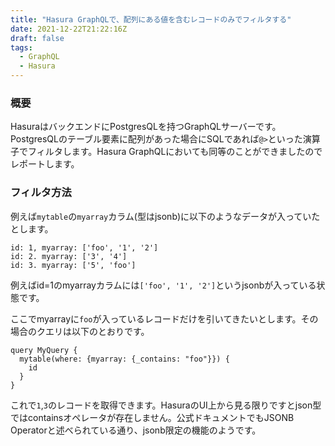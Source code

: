 ```yaml
---
title: "Hasura GraphQLで、配列にある値を含むレコードのみでフィルタする"
date: 2021-12-22T21:22:16Z
draft: false
tags:
  - GraphQL
  - Hasura
---
```


### 概要

HasuraはバックエンドにPostgresQLを持つGraphQLサーバーです。PostgresQLのテーブル要素に配列があった場合にSQLであれば`@>`といった演算子でフィルタします。Hasura GraphQLにおいても同等のことができましたのでレポートします。

### フィルタ方法

例えば`mytable`の`myarray`カラム(型はjsonb)に以下のようなデータが入っていたとします。

```
id: 1, myarray: ['foo', '1', '2']
id: 2. myarray: ['3', '4']
id: 3. myarray: ['5', 'foo']
```
例えばid=1のmyarrayカラムには`['foo', '1', '2']`というjsonbが入っている状態です。

ここでmyarrayに`foo`が入っているレコードだけを引いてきたいとします。その場合のクエリは以下のとおりです。

```
query MyQuery {
  mytable(where: {myarray: {_contains: "foo"}}) {
    id
  }
}
```

これで`1`,`3`のレコードを取得できます。HasuraのUI上から見る限りですとjson型ではcontainsオペレータが存在しません。公式ドキュメントでもJSONB Operatorと述べられている通り、jsonb限定の機能のようです。
